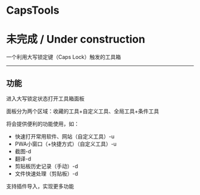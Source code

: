 # CapsTools

# 未完成 / Under construction

一个利用大写锁定键（Caps Lock）触发的工具箱

---

## 功能

进入大写锁定状态打开工具箱面板

面板分为两个区域：收藏的工具+自定义工具、全局工具+条件工具

将会提供便利的功能使用，如：

- 快速打开常用软件、网站（自定义工具）-u
- PWA小窗口（+快捷方式）（自定义工具）-u
- 截图-d
- 翻译-d
- 剪贴板历史记录（手动）-d
- 文件快速处理（剪贴板）-d

支持插件导入，实现更多功能